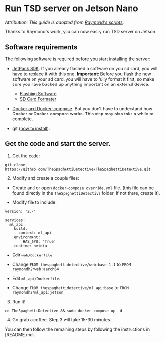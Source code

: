 # Run TSD server on Jetson Nano

*Attribution: This guide is adopted from [Raymond's scripts](https://gist.github.com/RaymondHimle/5c06454f09f0e370ec0673835fb53dba).*

Thanks to Raymond's work, you can now easily run TSD server on Jetson.

## Software requirements

The following software is required before you start installing the server:

- [JetPack SDK](https://developer.nvidia.com/embedded/jetpack). If you already flashed a software on you sd card, you will have to replace it with this one. **Important:** Before you flash the new software on your sd card, you will have to fully format it first, so make sure you have backed up anything important on an external device.
  - [Flashing Software](https://www.balena.io/etcher/)
  - [SD Card Formater](https://www.sdcard.org/downloads/formatter/)

- [Docker and Docker-compose](https://dev.to/rohansawant/installing-docker-and-docker-compose-on-the-jetson-nano-4gb-2gb-in-2-simple-steps-1f4i). But you don't have to understand how Docker or Docker-compose works. This step may also take a while to complete.

- git ([how to install](https://git-scm.com/downloads)).

## Get the code and start the server.

1. Get the code:

```
git clone https://github.com/TheSpaghettiDetective/TheSpaghettiDetective.git
```

2. Modify and create a couple files:

  - Create and or open `docker-compose.override.yml` file. (this file can be found directly in the `TheSpaghettiDetective` folder. If not there, create it).

  - Modify file to include:

  ```
  version: '2.4'

  services:
    ml_api:
      build:
        context: ml_api
      environment:
          HAS_GPU: 'True'
      runtime: nvidia
  ```

  - Edit `web/Dockerfile`.

  - Change `FROM thespaghettidetective/web:base-1.1` to `FROM raymondh2/web:aarch64`

  - Edit `ml_api/Dockerfile`.

  - Change `FROM thespaghettidetective/ml_api:base` to `FROM raymondh2/ml_api:jetson`
  
 3. Run it!
 
 ```
 cd TheSpaghettiDetective && sudo docker-compose up -d
 ```

4. Go grab a coffee. Step 3 will take 15-30 minutes.

You can then follow the remaining steps by following the instructions in [README.md].
